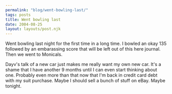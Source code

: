 ```yaml
---
permalink: "blog/went-bowling-last/"
tags: posts
title: Went bowling last
date: 2004-08-25
layout: layouts/post.njk
---
```


Went bowling last night for the first time in a long time. I bowled an okay 135 followed by an embarassing score that will be left out of this here journal. Then we went to Monicals.

Dayv's talk of a new car just makes me really want my own new car. It's a shame that I have another 9 months until I can even start thinking about one. Probably even more than that now that I'm back in credit card debt with my suit purchase. Maybe I should sell a bunch of stuff on eBay. Maybe tonight.